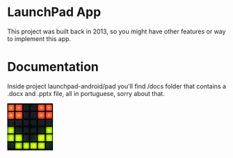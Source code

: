 # LaunchPad App
This project was built back in 2013, so you might have other features or way to implement this app.

# Documentation
Inside project launchpad-android/pad you'll find /docs folder that contains a .docx and .pptx file, all in portuguese, sorry about that.

![](/pad/res/drawable-hdpi/ic_launcher2.png)
